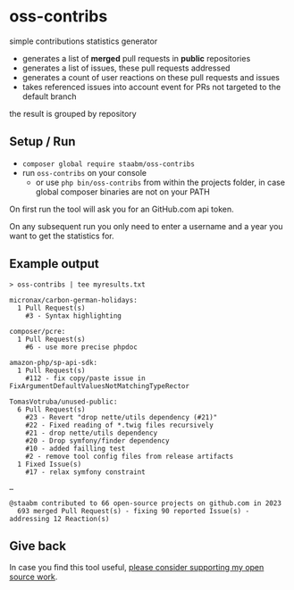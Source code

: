 # oss-contribs

simple contributions statistics generator

- generates a list of **merged** pull requests in **public** repositories
- generates a list of issues, these pull requests addressed
- generates a count of user reactions on these pull requests and issues
- takes referenced issues into account event for PRs not targeted to the default branch

the result is grouped by repository


## Setup / Run

- `composer global require staabm/oss-contribs`
- run `oss-contribs` on your console
  - or use `php bin/oss-contribs` from within the projects folder, in case global composer binaries are not on your PATH

On first run the tool will ask you for an GitHub.com api token.

On any subsequent run you only need to enter a username and a year you want to get the statistics for.

## Example output

```
> oss-contribs | tee myresults.txt

micronax/carbon-german-holidays:
  1 Pull Request(s)
    #3 - Syntax highlighting

composer/pcre:
  1 Pull Request(s)
    #6 - use more precise phpdoc

amazon-php/sp-api-sdk:
  1 Pull Request(s)
    #112 - fix copy/paste issue in FixArgumentDefaultValuesNotMatchingTypeRector

TomasVotruba/unused-public:
  6 Pull Request(s)
    #23 - Revert "drop nette/utils dependency (#21)"
    #22 - Fixed reading of *.twig files recursively
    #21 - drop nette/utils dependency
    #20 - Drop symfony/finder dependency
    #10 - added failling test
    #2 - remove tool config files from release artifacts
  1 Fixed Issue(s)
    #17 - relax symfony constraint

…

@staabm contributed to 66 open-source projects on github.com in 2023
  693 merged Pull Request(s) - fixing 90 reported Issue(s) - addressing 12 Reaction(s)

```


## Give back

In case you find this tool useful, [please consider supporting my open source work](https://github.com/sponsors/staabm).

